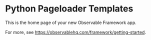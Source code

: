 # Python Pageloader Templates

This is the home page of your new Observable Framework app.

For more, see <https://observablehq.com/framework/getting-started>.
